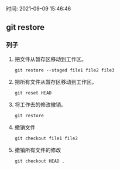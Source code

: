 时间: 2021-09-09 15:46:46

## git restore

### 列子

1. 把文件从暂存区移动到工作区。

    ```shell
    git restore --staged file1 file2 file3
    ```
    
2. 把所有文件从暂存区移动到工作区。

    ```shell
    git reset HEAD
    ```
    
3. 将工作去的修改撤销。

    ```shell
    git restore
    ```
    
4. 撤销文件

    ```shell
    git checkout file1 file2
    ```

5. 撤销所有文件的修改

    ```shell
    git checkout HEAD .
    ```